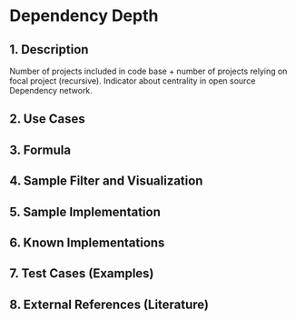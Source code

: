 # Dependency Depth

## 1. Description
Number of projects included in code base + number of projects relying on focal project (recursive). Indicator about centrality in open source Dependency network.

## 2. Use Cases

## 3. Formula

## 4. Sample Filter and Visualization

## 5. Sample Implementation

## 6. Known Implementations

## 7. Test Cases (Examples)

## 8. External References (Literature)
